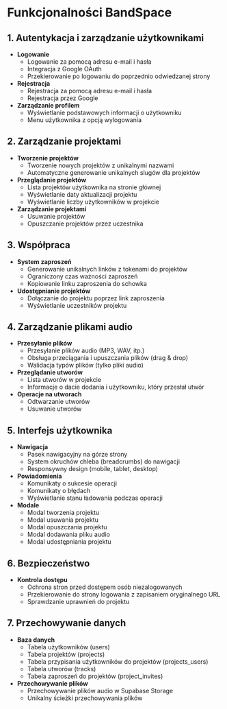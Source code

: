# Funkcjonalności BandSpace

## 1. Autentykacja i zarządzanie użytkownikami
- **Logowanie**
  - Logowanie za pomocą adresu e-mail i hasła
  - Integracja z Google OAuth
  - Przekierowanie po logowaniu do poprzednio odwiedzanej strony
- **Rejestracja**
  - Rejestracja za pomocą adresu e-mail i hasła
  - Rejestracja przez Google
- **Zarządzanie profilem**
  - Wyświetlanie podstawowych informacji o użytkowniku
  - Menu użytkownika z opcją wylogowania

## 2. Zarządzanie projektami
- **Tworzenie projektów**
  - Tworzenie nowych projektów z unikalnymi nazwami
  - Automatyczne generowanie unikalnych slugów dla projektów
- **Przeglądanie projektów**
  - Lista projektów użytkownika na stronie głównej
  - Wyświetlanie daty aktualizacji projektu
  - Wyświetlanie liczby użytkowników w projekcie
- **Zarządzanie projektami**
  - Usuwanie projektów
  - Opuszczanie projektów przez uczestnika

## 3. Współpraca
- **System zaproszeń**
  - Generowanie unikalnych linków z tokenami do projektów
  - Ograniczony czas ważności zaproszeń
  - Kopiowanie linku zaproszenia do schowka
- **Udostępnianie projektów**
  - Dołączanie do projektu poprzez link zaproszenia
  - Wyświetlanie uczestników projektu

## 4. Zarządzanie plikami audio
- **Przesyłanie plików**
  - Przesyłanie plików audio (MP3, WAV, itp.)
  - Obsługa przeciągania i upuszczania plików (drag & drop)
  - Walidacja typów plików (tylko pliki audio)
- **Przeglądanie utworów**
  - Lista utworów w projekcie
  - Informacje o dacie dodania i użytkowniku, który przesłał utwór
- **Operacje na utworach**
  - Odtwarzanie utworów
  - Usuwanie utworów

## 5. Interfejs użytkownika
- **Nawigacja**
  - Pasek nawigacyjny na górze strony
  - System okruchów chleba (breadcrumbs) do nawigacji
  - Responsywny design (mobile, tablet, desktop)
- **Powiadomienia**
  - Komunikaty o sukcesie operacji
  - Komunikaty o błędach
  - Wyświetlanie stanu ładowania podczas operacji
- **Modale**
  - Modal tworzenia projektu
  - Modal usuwania projektu
  - Modal opuszczania projektu
  - Modal dodawania pliku audio
  - Modal udostępniania projektu

## 6. Bezpieczeństwo
- **Kontrola dostępu**
  - Ochrona stron przed dostępem osób niezalogowanych
  - Przekierowanie do strony logowania z zapisaniem oryginalnego URL
  - Sprawdzanie uprawnień do projektu

## 7. Przechowywanie danych
- **Baza danych**
  - Tabela użytkowników (users)
  - Tabela projektów (projects)
  - Tabela przypisania użytkowników do projektów (projects_users)
  - Tabela utworów (tracks)
  - Tabela zaproszeń do projektów (project_invites)
- **Przechowywanie plików**
  - Przechowywanie plików audio w Supabase Storage
  - Unikalny ścieżki przechowywania plików